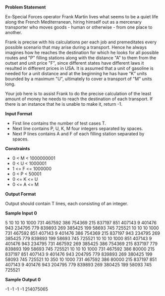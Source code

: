 **Problem Statement**

Ex-Special Forces operator Frank Martin lives what seems to be a quiet life along the French Mediterranean, 
hiring himself out as a mercenary transporter who moves goods - human or otherwise - from one place to another.

Frank is precise with his calculations per each job and premeditates every possible scenario that may arise during a 
transport. Hence he always imagines how he reaches the destination for which he looks for all possible routes and 
"P" filling stations along with the distance "A" to them from the outset and unit price "F", since different states have 
different laws it resulted in different prices in USA. It is assumed that a unit of gasoline is needed for a unit distance 
and at the beginning he has have “K” units bounded by a maximum "U", ultimately to cover a transport of "M" units long.

Your job here is to assist Frank to do the precise calculation of the least amount of money he needs to reach the destination 
of each transport. If there is an instance that he is unable to make it, return -1.

**Input Format**

* First line contains the number of test cases T.
* Next line contains P, U, K, M four integers separated by spaces.
* Next P lines contains A and F of each filling station separated by spaces.

**Constraints**

* 0 < M < 1000000001
* 0 < U < 1000001
* 1 <= F <= 1000000
* 0 < P < 50001
* 0 <= K <= U
* 0 <= A <= M

**Output Format**

Output should contain T lines, each consisting of an integer.

**Sample Input 0**

5
10 10 10 1000
731 467592
386 754369
215 837197
851 407143
9 401476
943 234795
779 839893
269 385425
199 58693
745 725521
10 10 10 1000
731 467592
851 407143
9 401476
386 754369
215 837197
943 234795
269 385425
779 839893
199 58693
745 725521
10 10 10 1000
851 407143
9 401476
943 234795
731 467592
269 385425
386 754369
215 837197
779 839893
199 58693
745 725521
10 10 10 1000
731 467592
386 80000
215 837197
851 407143
9 401476
943 204795
779 839893
269 380425
199 58093
745 725521
10 350 10 1000
731 467592
386 80000
215 837197
851 407143
9 401476
943 204795
779 839893
269 380425
199 58093
745 725521

**Sample Output 0**

-1
-1
-1
-1
214075065
